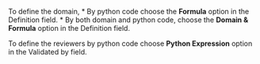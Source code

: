 To define the domain, \* By python code choose the **Formula** option in
the Definition field. \* By both domain and python code, choose the
**Domain & Formula** option in the Definition field.

To define the reviewers by python code choose **Python Expression**
option in the Validated by field.
